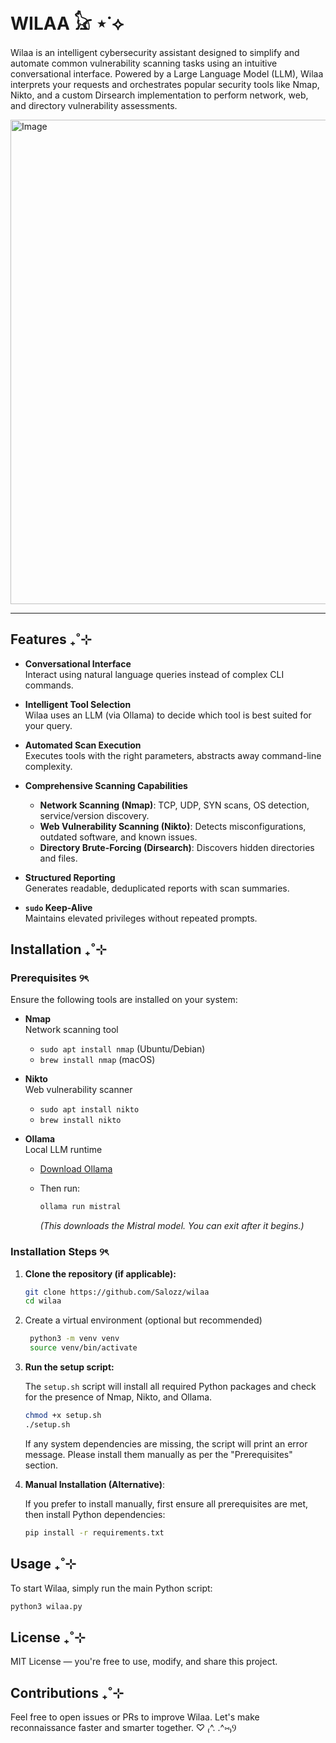 # WILAA 𓃠 ⋆˙⟡

Wilaa is an intelligent cybersecurity assistant designed to simplify and automate common vulnerability scanning tasks using an intuitive conversational interface. Powered by a Large Language Model (LLM), Wilaa interprets your requests and orchestrates popular security tools like Nmap, Nikto, and a custom Dirsearch implementation to perform network, web, and directory vulnerability assessments.

<img width="775" alt="Image" src="https://github.com/user-attachments/assets/cba9197c-c7fb-40ed-a46b-bb89a508f4b4" />

---

## Features ₊˚⊹

- **Conversational Interface**  
  Interact using natural language queries instead of complex CLI commands.

- **Intelligent Tool Selection**  
  Wilaa uses an LLM (via Ollama) to decide which tool is best suited for your query.

- **Automated Scan Execution**  
  Executes tools with the right parameters, abstracts away command-line complexity.

- **Comprehensive Scanning Capabilities**
  - **Network Scanning (Nmap)**: TCP, UDP, SYN scans, OS detection, service/version discovery.
  - **Web Vulnerability Scanning (Nikto)**: Detects misconfigurations, outdated software, and known issues.
  - **Directory Brute-Forcing (Dirsearch)**: Discovers hidden directories and files.

- **Structured Reporting**  
  Generates readable, deduplicated reports with scan summaries.

- **`sudo` Keep-Alive**  
  Maintains elevated privileges without repeated prompts.


## Installation ₊˚⊹

### Prerequisites ୨ৎ

Ensure the following tools are installed on your system:

- **Nmap**  
  Network scanning tool  
  - `sudo apt install nmap` (Ubuntu/Debian)  
  - `brew install nmap` (macOS)

- **Nikto**  
  Web vulnerability scanner  
  - `sudo apt install nikto`  
  - `brew install nikto`

- **Ollama**  
  Local LLM runtime  
  - [Download Ollama](https://ollama.ai/download)  
  - Then run:
    
    ```bash
    ollama run mistral
    ```
    *(This downloads the Mistral model. You can exit after it begins.)*


### Installation Steps ୨ৎ

1.  **Clone the repository (if applicable):**
   
    ```bash
    git clone https://github.com/Salozz/wilaa
    cd wilaa
    ```

3. Create a virtual environment (optional but recommended)

   ```bash
    python3 -m venv venv
    source venv/bin/activate
   ```

5.  **Run the setup script:**

    The `setup.sh` script will install all required Python packages and check for the presence of Nmap, Nikto, and Ollama.

    ```bash
    chmod +x setup.sh
    ./setup.sh
    ```

    If any system dependencies are missing, the script will print an error message. Please install them manually as per the "Prerequisites" section.

6.  **Manual Installation (Alternative)**:

    If you prefer to install manually, first ensure all prerequisites are met, then install Python dependencies:
   
    ```bash
    pip install -r requirements.txt

    ```

## Usage ₊˚⊹

To start Wilaa, simply run the main Python script:

```bash
python3 wilaa.py
```


## License ₊˚⊹

MIT License — you're free to use, modify, and share this project.


## Contributions ₊˚⊹

Feel free to open issues or PRs to improve Wilaa. Let's make reconnaissance faster and smarter together. ♡ ₍^. .^⑅₎Ⳋ
